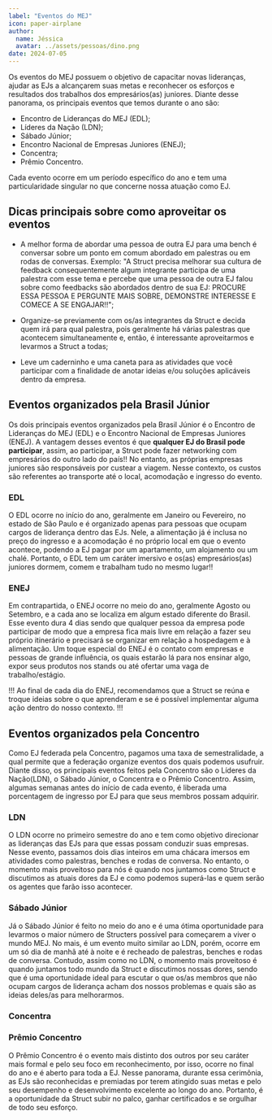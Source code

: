 ```yaml
---
label: "Eventos do MEJ"
icon: paper-airplane
author:
  name: Jéssica
  avatar: ../assets/pessoas/dino.png
date: 2024-07-05
---
```


Os eventos do MEJ possuem o objetivo de capacitar novas lideranças, ajudar as EJs a alcançarem suas metas e reconhecer os esforços e resultados dos trabalhos dos empresários(as) juniores. Diante desse panorama, os principais eventos que temos durante o ano são:

- Encontro de Lideranças do MEJ (EDL);
- Líderes da Nação (LDN);
- Sábado Júnior;
- Encontro Nacional de Empresas Juniores (ENEJ);
- Concentra;
- Prêmio Concentro.

Cada evento ocorre em um período específico do ano e tem uma particularidade singular no que concerne nossa atuação como EJ.

## Dicas principais sobre como aproveitar os eventos

- A melhor forma de abordar uma pessoa de outra EJ para uma bench é conversar sobre um ponto em comum abordado em palestras ou em rodas de conversas. Exemplo: "A Struct precisa melhorar sua cultura de feedback consequentemente algum integrante participa de uma palestra com esse tema e percebe que uma pessoa de outra EJ falou sobre como feedbacks são abordados dentro de sua EJ: PROCURE ESSA PESSOA E PERGUNTE MAIS SOBRE, DEMONSTRE INTERESSE E COMECE A SE ENGAJAR!!";

- Organize-se previamente com os/as integrantes da Struct e decida quem irá para qual palestra, pois geralmente há várias palestras que acontecem simultaneamente e, então, é interessante aproveitarmos e levarmos a Struct a todas;

- Leve um caderninho e uma caneta para as atividades que você participar com a finalidade de anotar ideias e/ou soluções aplicáveis dentro da empresa.


## Eventos organizados pela Brasil Júnior

Os dois principais eventos organizados pela Brasil Júnior é o Encontro de Lideranças do MEJ (EDL) e o Encontro Nacional de Empresas Juniores (ENEJ). A vantagem desses eventos é que **qualquer EJ do Brasil pode participar**, assim, ao participar, a Struct pode fazer networking com empresários do outro lado do país!! No entanto, as próprias empresas juniores são responsáveis por custear a viagem. Nesse contexto, os custos são referentes ao transporte até o local, acomodação e ingresso do evento.

### EDL

O EDL ocorre no início do ano, geralmente em Janeiro ou Fevereiro, no estado de São Paulo e é organizado apenas para pessoas que ocupam cargos de liderança dentro das EJs. Nele, a alimentação já é inclusa no preço do ingresso e a acomodação é no próprio local em que o evento acontece, podendo a EJ pagar por um apartamento, um alojamento ou um chalé. Portanto, o EDL tem um caráter imersivo e os(as) empresários(as) juniores dormem, comem e trabalham tudo no mesmo lugar!!

### ENEJ

Em contrapartida, o ENEJ ocorre no meio do ano, geralmente Agosto ou Setembro, e a cada ano se localiza em algum estado diferente do Brasil. Esse evento dura 4 dias sendo que qualquer pessoa da empresa pode participar de modo que a empresa fica mais livre em relação a fazer seu próprio itinerário e precisará se organizar em relação a hospedagem e à alimentação. Um toque especial do ENEJ é o contato com empresas e pessoas de grande influência, os quais estarão lá para nos ensinar algo, expor seus produtos nos stands ou até ofertar uma vaga de trabalho/estágio.

!!!
Ao final de cada dia do ENEJ, recomendamos que a Struct se reúna e troque ideias sobre o que aprenderam e se é possível implementar alguma ação dentro do nosso contexto.
!!!

## Eventos organizados pela Concentro

Como EJ federada pela Concentro, pagamos uma taxa de semestralidade, a qual permite que a federação organize eventos dos quais podemos usufruir. Diante disso, os principais eventos feitos pela Concentro são o Líderes da Nação(LDN), o Sábado Júnior, o Concentra e o Prêmio Concentro. Assim, algumas semanas antes do início de cada evento, é liberada uma porcentagem de ingresso por EJ para que seus membros possam adquirir.

### LDN

O LDN ocorre no primeiro semestre do ano e tem como objetivo direcionar as lideranças das EJs para que essas possam conduzir suas empresas. Nesse evento, passamos dois dias inteiros em uma chácara imersos em atividades como palestras, benches e rodas de conversa. No entanto, o momento mais proveitoso para nós é quando nos juntamos como Struct e discutimos as atuais dores da EJ e como podemos superá-las e quem serão os agentes que farão isso acontecer.

### Sábado Júnior

Já o Sábado Júnior é feito no meio do ano e é uma ótima oportunidade para levarmos o maior número de Structers possível para começarem a viver o mundo MEJ. No mais, é um evento muito similar ao LDN, porém, ocorre em um só dia de manhã até à noite e é recheado de palestras, benches e rodas de conversa. Contudo, assim como no LDN, o momento mais proveitoso é quando juntamos todo mundo da Struct e discutimos nossas dores, sendo que é uma oportunidade ideal para escutar o que os/as membros que não ocupam cargos de liderança acham dos nossos problemas e quais são as ideias deles/as para melhorarmos.

### Concentra

### Prêmio Concentro

O Prêmio Concentro é o evento mais distinto dos outros por seu caráter mais formal e pelo seu foco em reconhecimento, por isso, ocorre no final do ano e é aberto para toda a EJ. Nesse panorama, durante essa cerimônia, as EJs são reconhecidas e premiadas por terem atingido suas metas e pelo seu desempenho e desenvolvimento excelente ao longo do ano. Portanto, é a oportunidade da Struct subir no palco, ganhar certificados e se orgulhar de todo seu esforço.